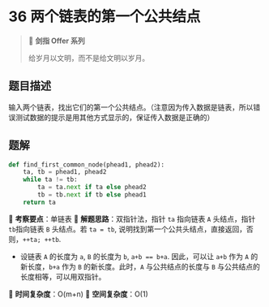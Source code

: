 # 36 两个链表的第一个公共结点

> 🌟 **剑指 Offer 系列**
>
> 给岁月以文明，而不是给文明以岁月。

## 题目描述

输入两个链表，找出它们的第一个公共结点。（注意因为传入数据是链表，所以错误测试数据的提示是用其他方式显示的，保证传入数据是正确的）

## 题解

```python
def find_first_common_node(phead1, phead2):
    ta, tb = phead1, phead2
    while ta != tb:
        ta = ta.next if ta else phead2
        tb = tb.next if tb else phead1
    return ta
```

🍥 **考察要点**：单链表
🍬 **解题思路**：双指针法，指针 `ta` 指向链表 `A` 头结点，指针 `tb`指向链表 `B` 头结点。若 `ta = tb`, 说明找到第一个公共头结点，直接返回，否则，`++ta; ++tb`.

- 设链表 `A` 的长度为 `a`, `B` 的长度为 `b`, `a+b == b+a`. 因此，可以让 `a+b` 作为 `A` 的新长度，`b+a` 作为 `B` 的新长度。此时，`A` 与公共结点的长度与 `B` 与公共结点的长度相等，可以用双指针。

🍉 **时间复杂度**：O(m+n)
🍭 **空间复杂度**：O(1)
